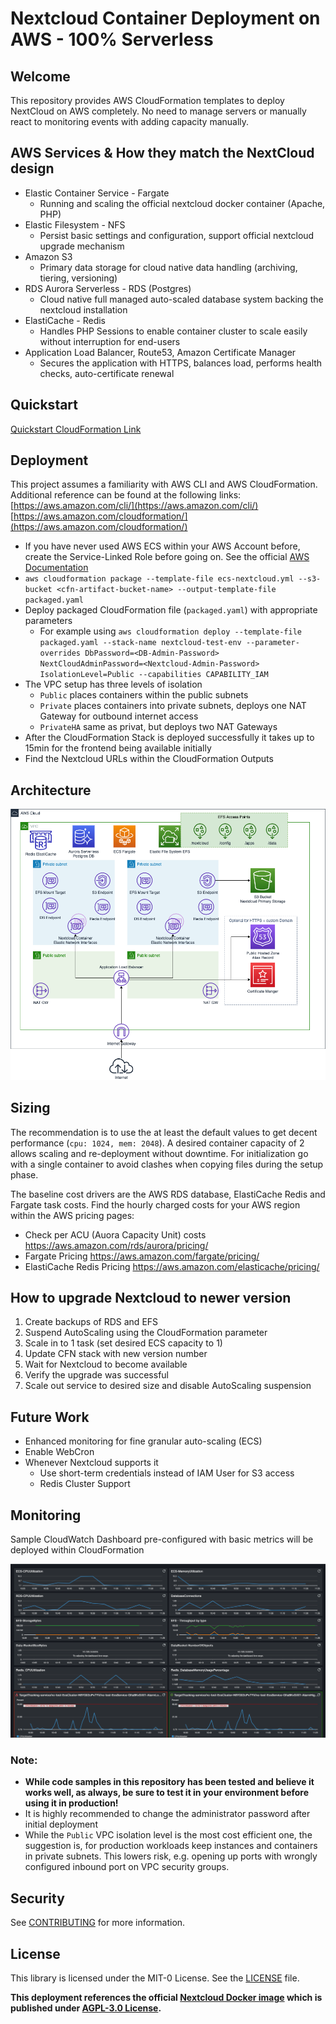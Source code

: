 # Nextcloud Container Deployment on AWS - 100% Serverless

## Welcome

This repository provides AWS CloudFormation templates to deploy NextCloud on AWS completely.
No need to manage servers or manually react to monitoring events with adding capacity manually.

## AWS Services & How they match the NextCloud design

* Elastic Container Service - Fargate
    * Running and scaling the official nextcloud docker container (Apache, PHP)
* Elastic Filesystem - NFS
    * Persist basic settings and configuration, support official nextcloud upgrade mechanism
* Amazon S3
    * Primary data storage for cloud native data handling (archiving, tiering, versioning)
* RDS Aurora Serverless - RDS (Postgres)
    * Cloud native full managed auto-scaled database system backing the nextcloud installation
* ElastiCache - Redis
    * Handles PHP Sessions to enable container cluster to scale easily without interruption for end-users
* Application Load Balancer, Route53, Amazon Certificate Manager
    * Secures the application with HTTPS, balances load, performs health checks, auto-certificate renewal

## Quickstart

[Quickstart CloudFormation Link](https://console.aws.amazon.com/cloudformation/home?region=eu-west-1#/stacks/new?templateURL=https:%2F%2Fs3.amazonaws.com%2Ff7o-quickstart%2Faws-serverless-nextcloud%2Fecs-nextcloud.yml)

## Deployment

This project assumes a familiarity with AWS CLI and AWS CloudFormation. Additional reference can be found at the following links:
[https://aws.amazon.com/cli/](https://aws.amazon.com/cli/)
[https://aws.amazon.com/cloudformation/](https://aws.amazon.com/cloudformation/)

* If you have never used AWS ECS within your AWS Account before, create the Service-Linked Role before going on. See the official [AWS Documentation](https://docs.aws.amazon.com/AmazonECS/latest/developerguide/using-service-linked-roles.html#create-service-linked-role)
* `aws cloudformation package --template-file ecs-nextcloud.yml --s3-bucket <cfn-artifact-bucket-name> --output-template-file packaged.yaml `
* Deploy packaged CloudFormation file (`packaged.yaml`) with appropriate parameters
  * For example using `aws cloudformation deploy --template-file packaged.yaml --stack-name nextcloud-test-env --parameter-overrides DbPassword=<DB-Admin-Password> NextCloudAdminPassword=<Nextcloud-Admin-Password> IsolationLevel=Public --capabilities CAPABILITY_IAM`
* The VPC setup has three levels of isolation
  * `Public` places containers within the public subnets
  * `Private` places containers into private subnets, deploys one NAT Gateway for outbound internet access
  * `PrivateHA` same as privat, but deploys two NAT Gateways
* After the CloudFormation Stack is deployed successfully it takes up to 15min for the frontend being available initially
* Find the Nextcloud URLs within the CloudFormation Outputs

## Architecture

![Architecture Diagram](docs/aws-nextcloud.png)

## Sizing

The recommendation is to use the at least the default values to get decent performance (`cpu: 1024, mem: 2048`).
A desired container capacity of 2 allows scaling and re-deployment without downtime. For initialization go with a single container to avoid clashes when copying files during the setup phase.

The baseline cost drivers are the AWS RDS database, ElastiCache Redis and Fargate task costs. Find the hourly charged costs for your AWS region within the AWS pricing pages:
* Check per ACU (Auora Capacity Unit) costs https://aws.amazon.com/rds/aurora/pricing/
* Fargate Pricing https://aws.amazon.com/fargate/pricing/
* ElastiCache Redis Pricing https://aws.amazon.com/elasticache/pricing/

## How to upgrade Nextcloud to newer version

1. Create backups of RDS and EFS
2. Suspend AutoScaling using the CloudFormation parameter
3. Scale in to 1 task (set desired ECS capacity to 1)
4. Update CFN stack with new version number
5. Wait for Nextcloud to become available
6. Verify the upgrade was successful
7. Scale out service to desired size and disable AutoScaling suspension

## Future Work

* Enhanced monitoring for fine granular auto-scaling (ECS)
* Enable WebCron
* Whenever Nextcloud supports it 
  * Use short-term credentials instead of IAM User for S3 access
  * Redis Cluster Support

## Monitoring

Sample CloudWatch Dashboard pre-configured with basic metrics will be deployed within CloudFormation

![CW-Dashboard](docs/cw-dashboard.png)

### Note:

* **While code samples in this repository has been tested and believe it works well, as always, be sure to test it in your environment before using it in production!**
* It is highly recommended to change the administrator password after initial deployment
* While the `Public` VPC isolation level is the most cost efficient one, the suggestion is, for production workloads keep instances and containers in private subnets. This lowers risk, e.g. opening up ports with wrongly configured inbound port on VPC security groups.

## Security

See [CONTRIBUTING](CONTRIBUTING.md#security-issue-notifications) for more information.

## License

This library is licensed under the MIT-0 License. See the [LICENSE](LICENSE) file.

**This deployment references the official [Nextcloud Docker image](https://github.com/nextcloud/docker) which is published under [AGPL-3.0 License](https://github.com/nextcloud/docker/blob/master/LICENSE.md).**